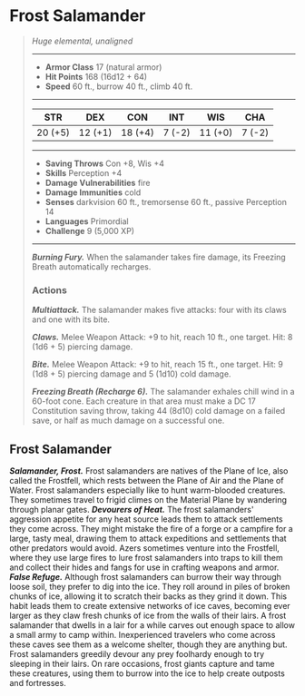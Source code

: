 # Frost Salamander
>*Huge elemental, unaligned*
>___
>- **Armor Class** 17 (natural armor)
>- **Hit Points** 168 (16d12 + 64)
>- **Speed** 60 ft., burrow 40 ft., climb 40 ft.
>___
>|STR|DEX|CON|INT|WIS|CHA|
>|:---:|:---:|:---:|:---:|:---:|:---:|
>|20 (+5)|12 (+1)|18 (+4)|7 (-2)|11 (+0)|7 (-2)|
>___
>- **Saving Throws** Con +8, Wis +4
>- **Skills** Perception +4
>- **Damage Vulnerabilities** fire
>- **Damage Immunities** cold
>- **Senses** darkvision 60 ft., tremorsense 60 ft., passive Perception 14
>- **Languages** Primordial
>- **Challenge** 9 (5,000 XP)
>___
>***Burning Fury.*** When the salamander takes fire damage, its Freezing Breath automatically recharges.  
>
>### Actions
>***Multiattack.*** The salamander makes five attacks: four with its claws and one with its bite.  
>
>***Claws.*** Melee Weapon Attack: +9 to hit, reach 10 ft., one target. Hit: 8 (1d6 + 5) piercing damage.  
>
>***Bite.*** Melee Weapon Attack: +9 to hit, reach 15 ft., one target. Hit: 9 (1d8 + 5) piercing damage and 5 (1d10) cold damage.  
>
>***Freezing Breath (Recharge 6).*** The salamander exhales chill wind in a 60-foot cone. Each creature in that area must make a DC 17 Constitution saving throw, taking 44 (8d10) cold damage on a failed save, or half as much damage on a successful one.
## Frost Salamander
***Salamander, Frost.*** Frost salamanders are natives of the Plane of Ice, also called the Frostfell, which rests between the Plane of Air and the Plane of Water. Frost salamanders especially like to hunt warm-blooded creatures. They sometimes travel to frigid climes on the Material Plane by wandering through planar gates.
***Devourers of Heat.*** The frost salamanders' aggression appetite for any heat source leads them to attack settlements they come across. They might mistake the fire of a forge or a campfire for a large, tasty meal, drawing them to attack expeditions and settlements that other predators would avoid. Azers sometimes venture into the Frostfell, where they use large fires to lure frost salamanders into traps to kill them and collect their hides and fangs for use in crafting weapons and armor.
***False Refuge.*** Although frost salamanders can burrow their way through loose soil, they prefer to dig into the ice. They roll around in piles of broken chunks of ice, allowing it to scratch their backs as they grind it down. This habit leads them to create extensive networks of ice caves, becoming ever larger as they claw fresh chunks of ice from the walls of their lairs.
A frost salamander that dwells in a lair for a while carves out enough space to allow a small army to camp within. Inexperienced travelers who come across these caves see them as a welcome shelter, though they are anything but. Frost salamanders greedily devour any prey foolhardy enough to try sleeping in their lairs.
On rare occasions, frost giants capture and tame these creatures, using them to burrow into the ice to help create outposts and fortresses.